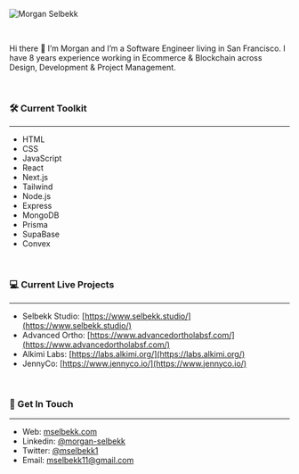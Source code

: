 ![Morgan Selbekk](https://res.cloudinary.com/dtjasyr7k/image/upload/v1706300545/Group_5_1_veru7i.png)

<br>

Hi there 👋 I’m Morgan and I’m a Software Engineer living in San Francisco. I have 8 years experience working in Ecommerce & Blockchain across Design, Development & Project Management.

<br>

### 🛠️ Current Toolkit
---

- HTML
- CSS
- JavaScript
- React
- Next.js
- Tailwind
- Node.js
- Express
- MongoDB
- Prisma
- SupaBase
- Convex

<br>

### 💻 Current Live Projects
---

- Selbekk Studio: [https://www.selbekk.studio/](https://www.selbekk.studio/)
- Advanced Ortho: [https://www.advancedortholabsf.com/](https://www.advancedortholabsf.com/)
- Alkimi Labs: [https://labs.alkimi.org/](https://labs.alkimi.org/)
- JennyCo: [https://www.jennyco.io/](https://www.jennyco.io/)

<br>

### 👋  Get In Touch
---

- Web: [mselbekk.com](https://www.mselbekk.com/)
- Linkedin: [@morgan-selbekk](https://www.linkedin.com/in/morgan-selbekk/)
- Twitter: [@mselbekk1](https://twitter.com/mselbekk1)
- Email: [mselbekk11@gmail.com](mailto:mselbekk11@gmail.com)

<br>
<br>

<!--
**mselbekk11/mselbekk11** is a ✨ _special_ ✨ repository because its `README.md` (this file) appears on your GitHub profile.

Here are some ideas to get you started:

- 🔭 I’m currently working on ...
- 🌱 I’m currently learning ...
- 👯 I’m looking to collaborate on ...
- 🤔 I’m looking for help with ...
- 💬 Ask me about ...
- 📫 How to reach me: ...
- 😄 Pronouns: ...
- ⚡ Fun fact: ...
-->
